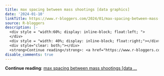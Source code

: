 ```yaml
---
title: max spacing between mass shootings [data graphics]
date: '2024-01-10'
linkTitle: https://www.r-bloggers.com/2024/01/max-spacing-between-mass-shootings-data-graphics/
source: R-bloggers
description: |-
  <div style = "width:60%; display: inline-block; float:left; ">
  </div>
  <div style = "width: 40%; display: inline-block; float:right;"></div>
  <div style="clear: both;"></div>
  <strong>Continue reading</strong>: <a href="https://www.r-bloggers.com/2024/01/max-spacing-between-mass-shootings-data-graphics/">max spacing between mass shootings [data ...
disable_comments: true
---
```

<div style = "width:60%; display: inline-block; float:left; ">
</div>
<div style = "width: 40%; display: inline-block; float:right;"></div>
<div style="clear: both;"></div>
<strong>Continue reading</strong>: <a href="https://www.r-bloggers.com/2024/01/max-spacing-between-mass-shootings-data-graphics/">max spacing between mass shootings [data ...